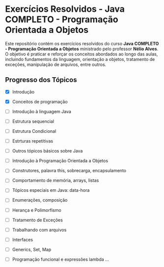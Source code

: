 # Exercícios Resolvidos - Java COMPLETO - Programação Orientada a Objetos

Este repositório contém os exercícios resolvidos do curso **Java COMPLETO - Programação Orientada a Objetos** ministrado pelo professor **Nélio Alves**. O objetivo é praticar e reforçar os conceitos abordados ao longo das aulas, incluindo fundamentos da linguagem, orientação a objetos, tratamento de exceções, manipulação de arquivos, entre outros.

##  Progresso dos Tópicos 

- [x]  Introdução  
- [x] Conceitos de programação
- [ ] Introdução à linguagem Java  
- [ ] Estrutura sequencial
- [ ] Estrutura Condicional  
- [ ] Estrturas repetitivas  
- [ ] Outros tópicos básicos sobre Java 
- [ ] Introdução à Programação Orientada a Objetos 
- [ ] Construtores, palavra this, sobrecarga, encapsulamento
- [ ] Comportamento de memória, arrays, listas
- [ ] Tópicos especiais em Java: data-hora
- [ ] Enumerações, composição
- [ ] Herança e Polimorfismo
- [ ] Tratamento de Exceções
- [ ] Trabalhando com arquivos
- [ ] Interfaces
- [ ] Generics, Set, Map
- [ ] Programação funcional e expressões lambda
...

